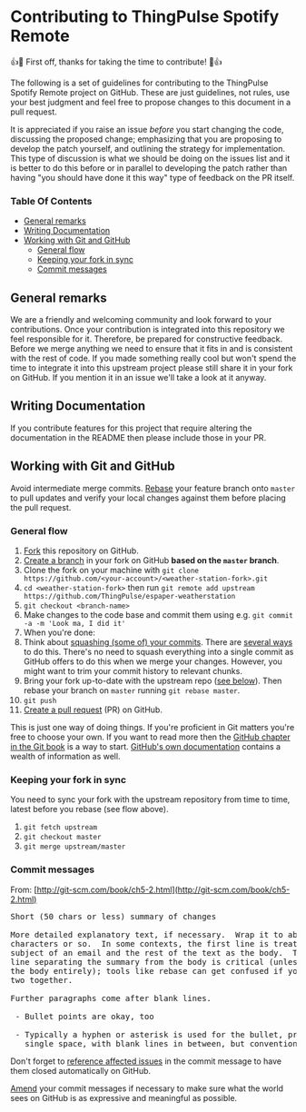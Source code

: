 # Contributing to ThingPulse Spotify Remote

:+1::tada: First off, thanks for taking the time to contribute! :tada::+1:

The following is a set of guidelines for contributing to the ThingPulse Spotify Remote project on GitHub. These are just guidelines, not rules, use your best judgment and feel free to propose changes to this document in a pull request.

It is appreciated if you raise an issue _before_ you start changing the code, discussing the proposed change; emphasizing that you are proposing to develop the patch yourself, and outlining the strategy for implementation. This type of discussion is what we should be doing on the issues list and it is better to do this before or in parallel to developing the patch rather than having "you should have done it this way" type of feedback on the PR itself.

### Table Of Contents
* [General remarks](#general-remarks)
* [Writing Documentation](#writing-documentation)
* [Working with Git and GitHub](#working-with-git-and-github)
  * [General flow](#general-flow)
  * [Keeping your fork in sync](#keeping-your-fork-in-sync)
  * [Commit messages](#commit-messages)

## General remarks
We are a friendly and welcoming community and look forward to your contributions. Once your contribution is integrated into this repository we feel responsible for it. Therefore, be prepared for constructive feedback. Before we merge anything we need to ensure that it fits in and is consistent with the rest of code.
If you made something really cool but won't spend the time to integrate it into this upstream project please still share it in your fork on GitHub. If you mention it in an issue we'll take a look at it anyway.

## Writing Documentation
If you contribute features for this project that require altering the documentation in the README then please include those in your PR.

## Working with Git and GitHub

Avoid intermediate merge commits. [Rebase](https://www.atlassian.com/git/tutorials/merging-vs-rebasing) your feature branch onto `master` to pull updates and verify your local changes against them before placing the pull request.

### General flow
1. [Fork](https://help.github.com/articles/fork-a-repo) this repository on GitHub.
1. [Create a branch](https://help.github.com/articles/creating-and-deleting-branches-within-your-repository/#creating-a-branch) in your fork on GitHub **based on the `master` branch**.
1. Clone the fork on your machine with `git clone https://github.com/<your-account>/<weather-station-fork>.git`
1. `cd <weather-station-fork>` then run `git remote add upstream https://github.com/ThingPulse/espaper-weatherstation`
1. `git checkout <branch-name>`
1. Make changes to the code base and commit them using e.g. `git commit -a -m 'Look ma, I did it'`
1. When you're done:
 1. Think about [squashing (some of) your commits](http://www.andrewconnell.com/blog/squash-multiple-git-commits-into-one). There are [several ways](http://stackoverflow.com/a/5201642/131929) to do this. There's no need to squash everything into a single commit as GitHub offers to do this when we merge your changes. However, you might want to trim your commit history to relevant chunks.
 1. Bring your fork up-to-date with the upstream repo ([see below](#keeping-your-fork-in-sync)). Then rebase your branch on `master` running `git rebase master`.
1. `git push`
1. [Create a pull request](https://help.github.com/articles/creating-a-pull-request/) (PR) on GitHub.

This is just one way of doing things. If you're proficient in Git matters you're free to choose your own. If you want to read more then the [GitHub chapter in the Git book](http://git-scm.com/book/en/v2/GitHub-Contributing-to-a-Project#The-GitHub-Flow) is a way to start. [GitHub's own documentation](https://help.github.com/categories/collaborating/) contains a wealth of information as well.

### Keeping your fork in sync
You need to sync your fork with the upstream repository from time to time, latest before you rebase (see flow above).

1. `git fetch upstream`
1. `git checkout master`
1. `git merge upstream/master`

### Commit messages

From: [http://git-scm.com/book/ch5-2.html](http://git-scm.com/book/ch5-2.html)
<pre>
Short (50 chars or less) summary of changes

More detailed explanatory text, if necessary.  Wrap it to about 72
characters or so.  In some contexts, the first line is treated as the
subject of an email and the rest of the text as the body.  The blank
line separating the summary from the body is critical (unless you omit
the body entirely); tools like rebase can get confused if you run the
two together.

Further paragraphs come after blank lines.

 - Bullet points are okay, too

 - Typically a hyphen or asterisk is used for the bullet, preceded by a
   single space, with blank lines in between, but conventions vary here
</pre>

Don't forget to [reference affected issues](https://help.github.com/articles/closing-issues-via-commit-messages/) in the commit message to have them closed automatically on GitHub.

[Amend](https://help.github.com/articles/changing-a-commit-message/) your commit messages if necessary to make sure what the world sees on GitHub is as expressive and meaningful as possible.
